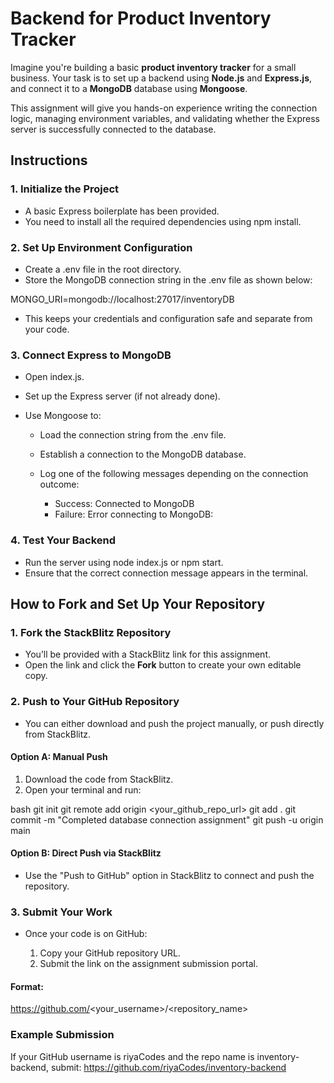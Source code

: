 # Backend for Product Inventory Tracker

Imagine you're building a basic **product inventory tracker** for a small business. Your task is to set up a backend using **Node.js** and **Express.js**, and connect it to a **MongoDB** database using **Mongoose**.

This assignment will give you hands-on experience writing the connection logic, managing environment variables, and validating whether the Express server is successfully connected to the database.

## Instructions

### 1. Initialize the Project

- A basic Express boilerplate has been provided.
- You need to install all the required dependencies using npm install.

### 2. Set Up Environment Configuration

- Create a .env file in the root directory.
- Store the MongoDB connection string in the .env file as shown below:

MONGO_URI=mongodb://localhost:27017/inventoryDB

- This keeps your credentials and configuration safe and separate from your code.

### 3. Connect Express to MongoDB

- Open index.js.
- Set up the Express server (if not already done).
- Use Mongoose to:

  - Load the connection string from the .env file.
  - Establish a connection to the MongoDB database.
  - Log one of the following messages depending on the connection outcome:

    - Success:
      Connected to MongoDB
    - Failure:
      Error connecting to MongoDB: <error details>

### 4. Test Your Backend

- Run the server using node index.js or npm start.
- Ensure that the correct connection message appears in the terminal.

## How to Fork and Set Up Your Repository

### 1. Fork the StackBlitz Repository

- You’ll be provided with a StackBlitz link for this assignment.
- Open the link and click the **Fork** button to create your own editable copy.

### 2. Push to Your GitHub Repository

- You can either download and push the project manually, or push directly from StackBlitz.

#### Option A: Manual Push

1. Download the code from StackBlitz.
2. Open your terminal and run:

bash
git init
git remote add origin <your_github_repo_url>
git add .
git commit -m "Completed database connection assignment"
git push -u origin main

#### Option B: Direct Push via StackBlitz

- Use the "Push to GitHub" option in StackBlitz to connect and push the repository.

### 3. Submit Your Work

- Once your code is on GitHub:

  1. Copy your GitHub repository URL.
  2. Submit the link on the assignment submission portal.

#### Format:

https://github.com/<your_username>/<repository_name>

### Example Submission

If your GitHub username is riyaCodes and the repo name is inventory-backend, submit:
https://github.com/riyaCodes/inventory-backend

